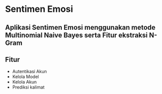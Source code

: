 # Sentimen Emosi
## Aplikasi Sentimen Emosi menggunakan metode Multinomial Naive Bayes serta Fitur ekstraksi N-Gram

## Fitur

- Autentikasi Akun
- Kelola Model
- Kelola Akun
- Prediksi kalimat